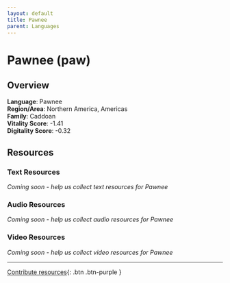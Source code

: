 ```yaml
---
layout: default
title: Pawnee
parent: Languages
---
```


# Pawnee (paw)

## Overview

**Language**: Pawnee  
**Region/Area**: Northern America, Americas  
**Family**: Caddoan  
**Vitality Score**: -1.41  
**Digitality Score**: -0.32  

## Resources

### Text Resources
*Coming soon - help us collect text resources for Pawnee*

### Audio Resources
*Coming soon - help us collect audio resources for Pawnee*

### Video Resources
*Coming soon - help us collect video resources for Pawnee*

---

[Contribute resources](https://fairtrain.github.io/){: .btn .btn-purple }
